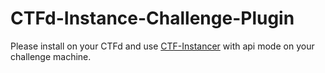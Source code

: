 # CTFd-Instance-Challenge-Plugin

Please install on your CTFd and use [CTF-Instancer](https://github.com/Jimmy01240397/CTF-Instancer) with api mode on your challenge machine.
